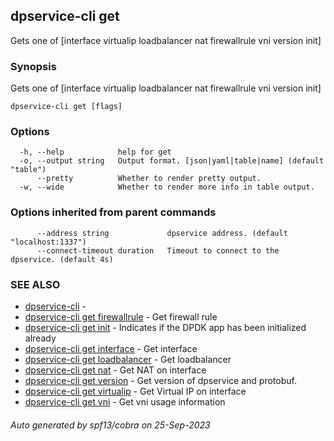 ## dpservice-cli get

Gets one of [interface virtualip loadbalancer nat firewallrule vni version init]

### Synopsis

Gets one of [interface virtualip loadbalancer nat firewallrule vni version init]

```
dpservice-cli get [flags]
```

### Options

```
  -h, --help            help for get
  -o, --output string   Output format. [json|yaml|table|name] (default "table")
      --pretty          Whether to render pretty output.
  -w, --wide            Whether to render more info in table output.
```

### Options inherited from parent commands

```
      --address string             dpservice address. (default "localhost:1337")
      --connect-timeout duration   Timeout to connect to the dpservice. (default 4s)
```

### SEE ALSO

* [dpservice-cli](dpservice-cli.md)	 - 
* [dpservice-cli get firewallrule](dpservice-cli_get_firewallrule.md)	 - Get firewall rule
* [dpservice-cli get init](dpservice-cli_get_init.md)	 - Indicates if the DPDK app has been initialized already
* [dpservice-cli get interface](dpservice-cli_get_interface.md)	 - Get interface
* [dpservice-cli get loadbalancer](dpservice-cli_get_loadbalancer.md)	 - Get loadbalancer
* [dpservice-cli get nat](dpservice-cli_get_nat.md)	 - Get NAT on interface
* [dpservice-cli get version](dpservice-cli_get_version.md)	 - Get version of dpservice and protobuf.
* [dpservice-cli get virtualip](dpservice-cli_get_virtualip.md)	 - Get Virtual IP on interface
* [dpservice-cli get vni](dpservice-cli_get_vni.md)	 - Get vni usage information

###### Auto generated by spf13/cobra on 25-Sep-2023
